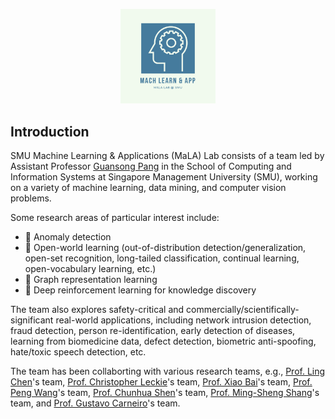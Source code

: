 
<p align="center"><img width="30%" height="30%" src="https://github.com/mala-lab/.github/blob/main/MALA%20Logo%20500x500%20px.png"></p>

## Introduction
SMU Machine Learning & Applications (MaLA) Lab consists of a team led by Assistant Professor [Guansong Pang](https://www.guansongpang.com/) in the School of Computing and Information Systems at Singapore Management University (SMU), working on a variety of machine learning, data mining, and computer vision problems.

Some research areas of particular interest include:
- 🍿 Anomaly detection
- 🍿 Open-world learning (out-of-distribution detection/generalization, open-set recognition, long-tailed classification, continual learning, open-vocabulary learning, etc.)
- 🍿 Graph representation learning
- 🍿 Deep reinforcement learning for knowledge discovery

The team also explores safety-critical and commercially/scientifically-significant real-world applications, 
including network intrusion detection, fraud detection, person re-identification, early detection of diseases, learning from biomedicine data, defect detection, biometric anti-spoofing, hate/toxic speech detection, etc.

The team has been collaborting with various research teams, e.g., [Prof. Ling Chen](https://scholar.google.com.sg/citations?user=L5aYWQcAAAAJ&hl=en)'s team, [Prof. Christopher Leckie](https://scholar.google.com.sg/citations?user=wUsI0cAAAAAJ&hl=en)'s team, [Prof. Xiao Bai](https://scholar.google.com.sg/citations?user=k6l1vZIAAAAJ&hl=en)'s team, [Prof. Peng Wang](https://scholar.google.com.sg/citations?hl=en&user=aPLp7pAAAAAJ)'s team, [Prof. Chunhua Shen](https://scholar.google.com.sg/citations?user=Ljk2BvIAAAAJ&hl=en)'s team, [Prof. Ming-Sheng Shang](https://scholar.google.com.sg/citations?hl=en&user=1cKbdYEAAAAJ)'s team, and [Prof. Gustavo Carneiro](https://scholar.google.com.sg/citations?hl=en&user=E0TtOWAAAAAJ)'s team.


<!--

**Here are some ideas to get you started:**

🙋‍♀️ A short introduction - what is your organization all about?
🌈 Contribution guidelines - how can the community get involved?
👩‍💻 Useful resources - where can the community find your docs? Is there anything else the community should know?
🍿 Fun facts - what does your team eat for breakfast?
🧙 Remember, you can do mighty things with the power of [Markdown](https://docs.github.com/github/writing-on-github/getting-started-with-writing-and-formatting-on-github/basic-writing-and-formatting-syntax)
-->
